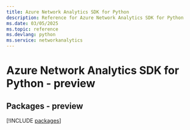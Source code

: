 ```yaml
---
title: Azure Network Analytics SDK for Python
description: Reference for Azure Network Analytics SDK for Python
ms.date: 03/05/2025
ms.topic: reference
ms.devlang: python
ms.service: networkanalytics
---
```

# Azure Network Analytics SDK for Python - preview
## Packages - preview
[!INCLUDE [packages](network-analytics-index.md)]